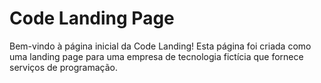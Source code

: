 # Code Landing Page

Bem-vindo à página inicial da Code Landing! Esta página foi criada como uma landing page para uma empresa de tecnologia fictícia que fornece serviços de programação.
